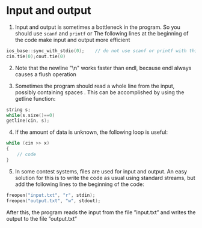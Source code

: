# Input and output

1) Input and output is sometimes a bottleneck in the program. So you should use `scanf` and `printf` or
The following lines at the beginning of the code make input and output more efficient
```cpp
ios_base::sync_with_stdio(0);    // do not use scanf or printf with this, it will gives you many wrong answer
cin.tie(0);cout.tie(0)
```

2) Note that the newline "\n" works faster than endl, because endl always causes a flush operation

3) Sometimes the program should read a whole line from the input, possibly
containing spaces . This can be accomplished by using the getline function:
```cpp
string s;
while(s.size()==0)
getline(cin, s);
```

4) If the amount of data is unknown, the following loop is useful:
```cpp
while (cin >> x) 
{
    // code
}
```

5) In some contest systems, files are used for input and output. An easy solution
for this is to write the code as usual using standard streams, but add the following
lines to the beginning of the code:
```cpp
freopen("input.txt", "r", stdin);
freopen("output.txt", "w", stdout);
```
After this, the program reads the input from the file ”input.txt” and writes the
output to the file ”output.txt”
